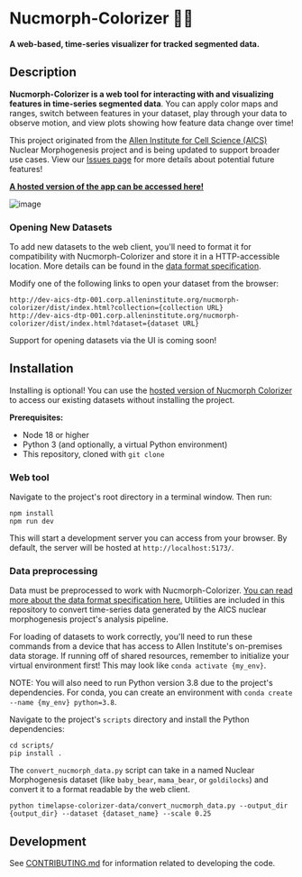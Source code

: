 # Nucmorph-Colorizer 🔬🎨

#### A web-based, time-series visualizer for tracked segmented data.

## Description

**Nucmorph-Colorizer is a web tool for interacting with and visualizing features in time-series segmented data**. You can apply color maps and ranges,
switch between features in your dataset, play through your data to observe motion, and view plots showing how feature data change over time!

This project originated from the [Allen Institute for Cell Science (AICS)](https://alleninstitute.org/division/cell-science/) Nuclear Morphogenesis
project and is being updated to support broader use cases. View our [Issues page](https://github.com/allen-cell-animated/nucmorph-colorizer/issues)
for more details about potential future features!

**[A hosted version of the app can be accessed here!](http://dev-aics-dtp-001.corp.alleninstitute.org/nucmorph-colorizer/dist/index.html)**

![image](https://github.com/allen-cell-animated/nucmorph-colorizer/assets/30200665/d9d22cba-faa0-4366-a647-973bc2fce360)

### Opening New Datasets

To add new datasets to the web client, you'll need to format it for compatibility with Nucmorph-Colorizer and store it in a HTTP-accessible location. More details can be found in the [data format specification](./documentation/DATA_FORMAT.md).

Modify one of the following links to open your dataset from the browser:

```
http://dev-aics-dtp-001.corp.alleninstitute.org/nucmorph-colorizer/dist/index.html?collection={collection URL}
http://dev-aics-dtp-001.corp.alleninstitute.org/nucmorph-colorizer/dist/index.html?dataset={dataset URL}
```

Support for opening datasets via the UI is coming soon!

## Installation

Installing is optional! You can use the [hosted version of Nucmorph Colorizer](http://dev-aics-dtp-001.corp.alleninstitute.org/nucmorph-colorizer/dist/index.html)
to access our existing datasets without installing the project.

**Prerequisites:**

- Node 18 or higher
- Python 3 (and optionally, a virtual Python environment)
- This repository, cloned with `git clone`

### Web tool

Navigate to the project's root directory in a terminal window. Then run:

```
npm install
npm run dev
```

This will start a development server you can access from your browser. By default, the server will be hosted at `http://localhost:5173/`.

### Data preprocessing

Data must be preprocessed to work with Nucmorph-Colorizer. [You can read more about the data format specification here.](./documentation/DATA_FORMAT.md)
Utilities are included in this repository to convert time-series data generated by the AICS nuclear morphogenesis project's analysis pipeline.

For loading of datasets to work correctly, you'll need to run these commands from a device that has access to Allen Institute's on-premises data storage. If running off of shared resources, remember to initialize your virtual environment first! This may look like `conda activate {my_env}`.

NOTE: You will also need to run Python version 3.8 due to the project's dependencies. For conda, you can create an environment with `conda create --name {my_env} python=3.8`.

Navigate to the project's `scripts` directory and install the Python dependencies:

```
cd scripts/
pip install .
```

The `convert_nucmorph_data.py` script can take in a named Nuclear Morphogenesis dataset (like `baby_bear`, `mama_bear`, or `goldilocks`) and convert it to a format readable
by the web client.

```
python timelapse-colorizer-data/convert_nucmorph_data.py --output_dir {output_dir} --dataset {dataset_name} --scale 0.25
```

## Development

See [CONTRIBUTING.md](CONTRIBUTING.md) for information related to developing the code.
